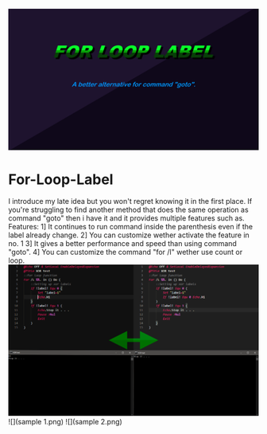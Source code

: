 ![](title.png)
# For-Loop-Label
I introduce my late idea but you won't regret knowing it in the first place.  If you're struggling to find another method that does the same operation as command "goto" then i have it and it provides multiple features such as.  Features: 1] It continues to run command inside the parenthesis even if the label already change. 2] You can customize wether activate the feature in no. 1 3] It gives a better performance and speed than using command "goto". 4] You can customize the command "for /l" wether use count or loop.
![](xor.png)
![](sample 1.png)
![](sample 2.png)
